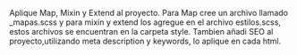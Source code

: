 Aplique Map, Mixin y Extend al proyecto.
Para Map cree un archivo llamado _mapas.scss y para mixin y extend los agregue en el archivo estilos.scss, estos archivos se encuentran en la carpeta style.
Tambien añadi SEO al proyecto,utilizando meta description y keywords, lo aplique en cada html.
